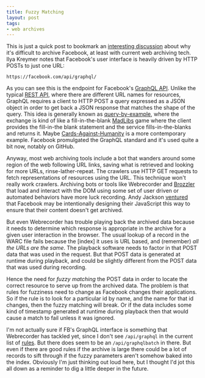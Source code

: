 ```yaml
---
title: Fuzzy Matching
layout: post
tags:
- web archives
---
```


This is just a quick post to bookmark an [interesting discussion] about why it's
difficult to archive Facebook, at least with current web archiving tech. Ilya
Kreymer notes that Facebook's user interface is heavily driven by HTTP POSTs to
just one URL:

    https://facebook.com/api/graphql/
    
As you can see this is the endpoint for Facebook's [GraphQL API]. Unlike the
typical [REST API], where there are different URL names for resources, GraphQL
requires a client to HTTP POST a query expressed as a JSON object in order to
get back a JSON response that matches the shape of the query. This idea is
generally known as [query-by-example], where the exchange is kind of like a
fill-in-the-blank [MadLibs] game where the client provides the fill-in-the blank
statement and the service fills-in-the-blanks and returns it. Maybe
[Cards-Against-Humanity] is a more contemporary example. Facebook promulgated
the GraphQL standard and it's used quite a bit now, notably on GitHub.

Anyway, most web archiving tools include a bot that wanders around some region
of the web following URL links, saving what is retrieved and looking for more
URLs, rinse-lather-repeat. The crawlers use HTTP GET requests to fetch
representations of resources using the URL. This technique won't really work
crawlers. Archiving bots or tools like Webrecorder and [Brozzler] that load and
interact with the DOM using some set of user driven or automated behaviors have
more luck recording. Andy Jackson [ventured] that Facebook may be intentionally
designing their JavaScript this way to ensure that their content doesn't get
archived.

But even Webrecorder has trouble playing back the archived data because it needs
to determine which response is appropriate in the archive for a given user
interaction in the browser. The usual lookup of a record in the WARC file fails
because the [index] it uses is URL based, and (remember) *all the URLs are the
same*. The playback software needs to factor in that POST data that was used in
the request. But that POST data is generated at runtime during playback, and
could be slightly different from the POST data that was used during recording.

Hence the need for *fuzzy matching* the POST data in order to locate the correct
resource to serve up from the archived data. The problem is that rules for
fuzziness need to change as Facebook changes their applications. So if the rule
is to look for a particular id by name, and the name for that id changes, then
the fuzzy matching will break. Or if the data includes some kind of timestamp
generated at runtime during playback then that would cause a match to fail
unless it was ignored.

I'm not actually sure if FB's GraphQL interface is something that Webrecorder
has tackled yet, since I don't see `/api/graphql` in the current list of
[rules]. But there does seem to be an `/api/graphqlbatch` in there. But even if
there are good rules if the archive is large there could be a lot of records to
sift through if the fuzzy parameters aren't somehow baked into the index.
Obviously I'm just thinking out loud here, but I thought I'd jot this all down
as a reminder to dig a little deeper in the future.


[interesting discussion]: https://forum.webrecorder.net/t/archiving-facebook/37
[GraphQL API]: https://developers.facebook.com/docs/graph-api/
[REST API]: https://en.wikipedia.org/wiki/Representational_state_transfer
[query-by-example]: https://en.wikipedia.org/wiki/Query_by_Example
[MadLibs]: https://en.wikipedia.org/wiki/Mad_Libs
[Brozzler]: https://github.com/internetarchive/brozzler
[rules]: https://github.com/webrecorder/pywb/blob/master/pywb/rules.yaml
[ventured]: https://digipres.club/@anj/104932687238894116 
[Cards-Against-Humanity]: https://en.wikipedia.org/wiki/Cards_Against_Humanity
